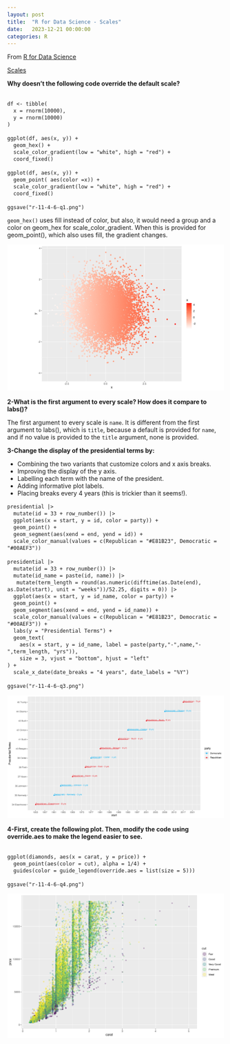 ```yaml
---
layout: post
title:  "R for Data Science - Scales"
date:   2023-12-21 00:00:00
categories: R
---
```


From [R for Data Science](https://r4ds.hadley.nz)

[Scales](https://r4ds.hadley.nz/communication#exercises-2)

**Why doesn’t the following code override the default scale?**
```

df <- tibble(
  x = rnorm(10000),
  y = rnorm(10000)
)

ggplot(df, aes(x, y)) +
  geom_hex() +
  scale_color_gradient(low = "white", high = "red") +
  coord_fixed()

ggplot(df, aes(x, y)) +
  geom_point( aes(color =x)) +
  scale_color_gradient(low = "white", high = "red") +
  coord_fixed()

ggsave("r-11-4-6-q1.png")
```

`geom_hex()` uses fill instead of color, but also, it would need a group and a color on geom_hex for scale_color_gradient. When this is provided for geom_point(), which also uses fill, the gradient changes.

<img src = "https://raw.githubusercontent.com/nadinesk/nadinesk.github.io/master/images/r-11-4-6_q1.png" />


**2-What is the first argument to every scale? How does it compare to labs()?**

The first argument to every scale is `name`. It is different from the first argument to labs(), which is `title`, because a default is provided for `name`, and if no value is provided to the `title` argument, none is provided. 

**3-Change the display of the presidential terms by:**

- Combining the two variants that customize colors and x axis breaks.
- Improving the display of the y axis.
- Labelling each term with the name of the president.
- Adding informative plot labels.
- Placing breaks every 4 years (this is trickier than it seems!).

```
presidential |>
  mutate(id = 33 + row_number()) |>
  ggplot(aes(x = start, y = id, color = party)) +
  geom_point() +
  geom_segment(aes(xend = end, yend = id)) +
  scale_color_manual(values = c(Republican = "#E81B23", Democratic = "#00AEF3")) 
 
presidential |>
  mutate(id = 33 + row_number()) |>
  mutate(id_name = paste(id, name)) |>
   mutate(term_length = round(as.numeric(difftime(as.Date(end), as.Date(start), unit = "weeks"))/52.25, digits = 0)) |>
  ggplot(aes(x = start, y = id_name, color = party)) +
  geom_point() +
  geom_segment(aes(xend = end, yend = id_name)) +
  scale_color_manual(values = c(Republican = "#E81B23", Democratic = "#00AEF3")) +
  labs(y = "Presidential Terms") + 
  geom_text(
    aes(x = start, y = id_name, label = paste(party,"-",name,"-",term_length, "yrs")),
    size = 3, vjust = "bottom", hjust = "left"
) + 
  scale_x_date(date_breaks = "4 years", date_labels = "%Y")
  
ggsave("r-11-4-6-q3.png")

```

<img src = "https://raw.githubusercontent.com/nadinesk/nadinesk.github.io/master/images/r-11-4-6-q3.png" />

**4-First, create the following plot. Then, modify the code using override.aes to make the legend easier to see.**

```

ggplot(diamonds, aes(x = carat, y = price)) +
  geom_point(aes(color = cut), alpha = 1/4) + 
  guides(color = guide_legend(override.aes = list(size = 5)))

ggsave("r-11-4-6-q4.png")

```

<img src = "https://raw.githubusercontent.com/nadinesk/nadinesk.github.io/master/images/r-11-4-6-q4.png" />
